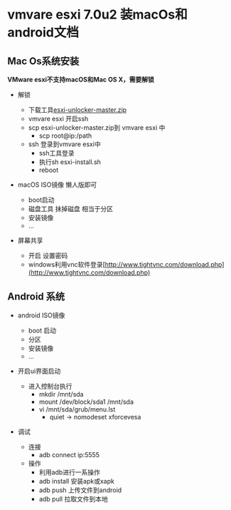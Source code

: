 # vmvare esxi 7.0u2 装macOs和android文档

## Mac Os系统安装

**VMware esxi不支持macOS和Mac OS X，需要解锁**

- 解锁
  - 下载工具[esxi-unlocker-master.zip](esxi-unlocker-master.zip)
  - vmvare esxi 开启ssh
  - scp esxi-unlocker-master.zip到 vmvare esxi 中
     - scp root@ip:/path
  - ssh 登录到vmvare esxi中
     - ssh工具登录
     - 执行sh esxi-install.sh
     - reboot

- macOS ISO镜像 懒人版即可
  - boot启动
  - 磁盘工具 抺掉磁盘 相当于分区
  - 安装镜像
  - ...

- 屏幕共享
  - 开启 设置密码
  - windows利用vnc软件登录[http://www.tightvnc.com/download.php](http://www.tightvnc.com/download.php)


## Android 系统

- android ISO镜像
  - boot 启动
  - 分区
  - 安装镜像
  - ...


- 开启ui界面启动
    - 进入控制台执行
        - mkdir /mnt/sda
        - mount /dev/block/sda1 /mnt/sda
        - vi /mnt/sda/grub/menu.lst
            - quiet -> nomodeset xforcevesa

- 调试
   - 连接
        - adb connect ip:5555
   - 操作
        - 利用adb进行一系操作
        - adb install 安装apk或xapk
        - adb push 上传文件到android
        - adb pull 拉取文件到本地


